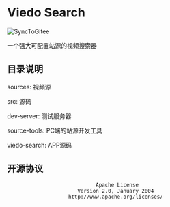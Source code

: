 <!--
 * @Author: your name
 * @Date: 2020-07-06 22:20:25
 * @LastEditTime: 2020-07-14 19:24:36
 * @LastEditors: Please set LastEditors
 * @Description: In User Settings Edit
 * @FilePath: \VideoSearch\readme.md
--> 
# Viedo Search
![SyncToGitee](https://github.com/WumaCoder/viedo-search/workflows/SyncToGitee/badge.svg)

一个强大可配置站源的视频搜索器

## 目录说明

sources: 视频源

src: 源码

  dev-server: 测试服务器

  source-tools: PC端的站源开发工具

  viedo-search: APP源码

## 开源协议

                                 Apache License
                           Version 2.0, January 2004
                        http://www.apache.org/licenses/